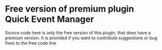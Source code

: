 # Free version of premium plugin  Quick Event Manager 
Source code here is only the free version of this plugin, that does have a premium version.
It is provided if you want to contribute suggestions or bug fixes to the free code line
